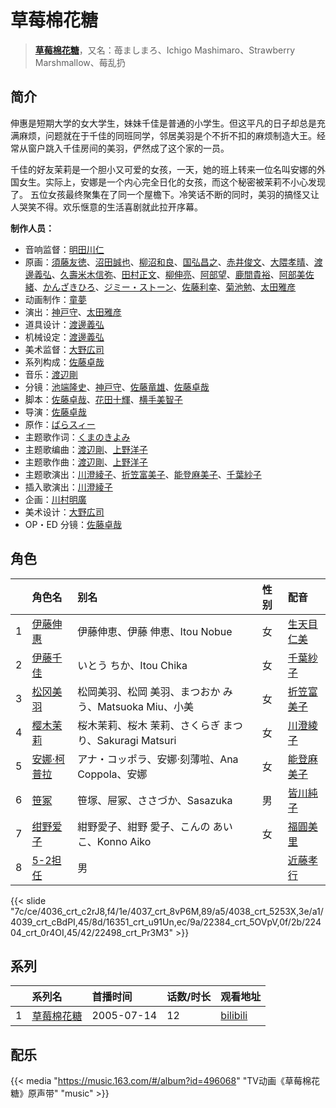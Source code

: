 # 草莓棉花糖


> <u>**[草莓棉花糖](https://bgm.tv/subject/284)**</u>，又名：苺ましまろ、Ichigo Mashimaro、Strawberry Marshmallow、莓乱扔

## 简介

伸惠是短期大学的女大学生，妹妹千佳是普通的小学生。但这平凡的日子却总是充满麻烦，问题就在于千佳的同班同学，邻居美羽是个不折不扣的麻烦制造大王。经常从窗户跳入千佳房间的美羽，俨然成了这个家的一员。

千佳的好友茉莉是一个胆小又可爱的女孩，一天，她的班上转来一位名叫安娜的外国女生。实际上，安娜是一个内心完全日化的女孩，而这个秘密被茉莉不小心发现了。
五位女孩最终聚集在了同一个屋檐下。冷笑话不断的同时，美羽的搞怪又让人哭笑不得。欢乐惬意的生活喜剧就此拉开序幕。

**制作人员：**
- 音响监督：[明田川仁](https://bgm.tv/person/477)
- 原画：[須藤友徳](https://bgm.tv/person/3139)、[沼田誠也](https://bgm.tv/person/3447)、[柳沼和良](https://bgm.tv/person/11359)、[国弘昌之](https://bgm.tv/person/24370)、[赤井俊文](https://bgm.tv/person/7825)、[大隈孝晴](https://bgm.tv/person/208)、[渡邊義弘](https://bgm.tv/person/3104)、[久壽米木信弥](https://bgm.tv/person/21286)、[田村正文](https://bgm.tv/person/12608)、[柳伸亮](https://bgm.tv/person/12298)、[阿部望](https://bgm.tv/person/11560)、[鹿間貴裕](https://bgm.tv/person/12588)、[阿部美佐緒](https://bgm.tv/person/11377)、[かんざきひろ](https://bgm.tv/person/6012)、[ジミー・ストーン](https://bgm.tv/person/14397)、[佐藤利幸](https://bgm.tv/person/3205)、[菊池勉](https://bgm.tv/person/25662)、[太田雅彦](https://bgm.tv/person/1294)
- 动画制作：[童夢](https://bgm.tv/person/7309)
- 演出：[神戸守](https://bgm.tv/person/1047)、[太田雅彦](https://bgm.tv/person/1294)
- 道具设计：[渡邊義弘](https://bgm.tv/person/3104)
- 机械设定：[渡邊義弘](https://bgm.tv/person/3104)
- 美术监督：[大野広司](https://bgm.tv/person/14773)
- 系列构成：[佐藤卓哉](https://bgm.tv/person/200)
- 音乐：[渡辺剛](https://bgm.tv/person/2713)
- 分镜：[池端隆史](https://bgm.tv/person/1614)、[神戸守](https://bgm.tv/person/1047)、[佐藤竜雄](https://bgm.tv/person/548)、[佐藤卓哉](https://bgm.tv/person/200)
- 脚本：[佐藤卓哉](https://bgm.tv/person/200)、[花田十輝](https://bgm.tv/person/262)、[横手美智子](https://bgm.tv/person/337)
- 导演：[佐藤卓哉](https://bgm.tv/person/200)
- 原作：[ばらスィー](https://bgm.tv/person/2712)
- 主题歌作词：[くまのきよみ](https://bgm.tv/person/10794)
- 主题歌编曲：[渡辺剛](https://bgm.tv/person/2713)、[上野洋子](https://bgm.tv/person/911)
- 主题歌作曲：[渡辺剛](https://bgm.tv/person/2713)、[上野洋子](https://bgm.tv/person/911)
- 主题歌演出：[川澄綾子](https://bgm.tv/person/740)、[折笠富美子](https://bgm.tv/person/4042)、[能登麻美子](https://bgm.tv/person/3827)、[千葉紗子](https://bgm.tv/person/4129)
- 插入歌演出：[川澄綾子](https://bgm.tv/person/740)
- 企画：[川村明廣](https://bgm.tv/person/238)
- 美术设计：[大野広司](https://bgm.tv/person/14773)
- OP・ED 分镜：[佐藤卓哉](https://bgm.tv/person/200)

## 角色

|     |   角色名   |   别名  | 性别 |  配音  |
|:--- |:------  |:----      |:---  |:--   |
| 1 | [伊藤伸惠](https://bgm.tv/character/4036) | 伊藤伸恵、伊藤 伸恵、Itou Nobue | 女 | [生天目仁美](https://bgm.tv/person/4394) |
| 2 | [伊藤千佳](https://bgm.tv/character/4037) | いとう ちか、Itou Chika | 女 | [千葉紗子](https://bgm.tv/person/4129) |
| 3 | [松冈美羽](https://bgm.tv/character/4038) | 松岡美羽、松岡 美羽、まつおか みう、Matsuoka Miu、小美 | 女 | [折笠富美子](https://bgm.tv/person/4042) |
| 4 | [樱木茉莉](https://bgm.tv/character/4039) | 桜木茉莉、桜木 茉莉、さくらぎ まつり、Sakuragi Matsuri | 女 | [川澄綾子](https://bgm.tv/person/740) |
| 5 | [安娜·柯普拉](https://bgm.tv/character/16351) | アナ・コッポラ、安娜·刻薄啦、Ana Coppola、安娜 | 女 | [能登麻美子](https://bgm.tv/person/3827) |
| 6 | [笹冢](https://bgm.tv/character/22384) | 笹塚、屉冢、ささづか、Sasazuka | 男 | [皆川純子](https://bgm.tv/person/4224) |
| 7 | [绀野爱子](https://bgm.tv/character/22404) | 紺野愛子、紺野 愛子、こんの あいこ、Konno Aiko | 女 | [福圓美里](https://bgm.tv/person/4372) |
| 8 | [5-2担任](https://bgm.tv/character/22498) | 男 |  | [近藤孝行](https://bgm.tv/person/3980) |

{{< slide "7c/ce/4036_crt_c2rJ8,f4/1e/4037_crt_8vP6M,89/a5/4038_crt_5253X,3e/a1/4039_crt_cBdPI,45/8d/16351_crt_u91Un,ec/9a/22384_crt_5OVpV,0f/2b/22404_crt_0r4OI,45/42/22498_crt_Pr3M3" >}}

## 系列

|     |   系列名   |   首播时间  | 话数/时长  | 观看地址 |
|:---  |:------    |:----      |:---       |:---  |
| 1 |[草莓棉花糖](https://bgm.tv/subject/284)| 2005-07-14 | 12 | [bilibili](https://www.bilibili.com/bangumi/play/ss1856)  |


## 配乐

{{< media "https://music.163.com/#/album?id=496068"
"TV动画《草莓棉花糖》原声带" 
"music" >}}
